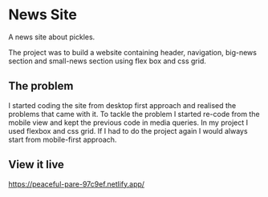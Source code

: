 # News Site

A news site about pickles.

The project was to build a website containing header, navigation, big-news section and small-news section using flex box and css grid. 

## The problem

I started coding the site from desktop first approach and realised the problems that came with it. 
To tackle the problem I started re-code from the mobile view and kept the previous code in media queries. 
In my project I used flexbox and css grid. 
If I had to do the project again I would always start from mobile-first approach. 


## View it live
https://peaceful-pare-97c9ef.netlify.app/
